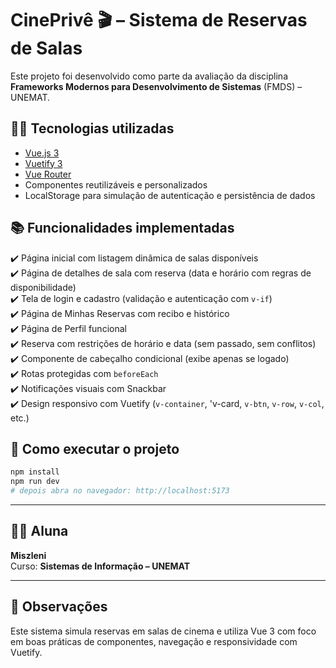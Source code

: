 # CinePrivê 🎬 – Sistema de Reservas de Salas

Este projeto foi desenvolvido como parte da avaliação da disciplina **Frameworks Modernos para Desenvolvimento de Sistemas** (FMDS) – UNEMAT.

## 👨‍💻 Tecnologias utilizadas

- [Vue.js 3](https://vuejs.org/)
- [Vuetify 3](https://next.vuetifyjs.com/)
- [Vue Router](https://router.vuejs.org/)
- Componentes reutilizáveis e personalizados
- LocalStorage para simulação de autenticação e persistência de dados

## 📚 Funcionalidades implementadas

✔️ Página inicial com listagem dinâmica de salas disponíveis  
✔️ Página de detalhes de sala com reserva (data e horário com regras de disponibilidade)  
✔️ Tela de login e cadastro (validação e autenticação com `v-if`)  
✔️ Página de Minhas Reservas com recibo e histórico  
✔️ Página de Perfil funcional  
✔️ Reserva com restrições de horário e data (sem passado, sem conflitos)  
✔️ Componente de cabeçalho condicional (exibe apenas se logado)  
✔️ Rotas protegidas com `beforeEach`  
✔️ Notificações visuais com Snackbar  
✔️ Design responsivo com Vuetify (`v-container`, 'v-card, `v-btn`, `v-row`, `v-col`, etc.)


## 🚀 Como executar o projeto

```bash
npm install
npm run dev
# depois abra no navegador: http://localhost:5173
```

---

## 👩‍💻 Aluna

**Miszleni**  
Curso: **Sistemas de Informação – UNEMAT**

---

## 🧠 Observações
Este sistema simula reservas em salas de cinema e utiliza Vue 3 com foco em boas práticas de componentes, navegação e responsividade com Vuetify.
